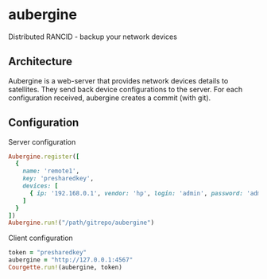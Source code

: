 aubergine
=========

Distributed RANCID - backup your network devices


Architecture
------------

Aubergine is a web-server that provides network devices details to satellites. They send back device configurations to the server.
For each configuration received, aubergine creates a commit (with git).

Configuration
-------------

Server configuration

```ruby
Aubergine.register([
  {
    name: 'remote1',
    key: 'presharedkey',
    devices: [
      { ip: '192.168.0.1', vendor: 'hp', login: 'admin', password: 'admin' }
    ]
  }
])
Aubergine.run!("/path/gitrepo/aubergine")
```

Client configuration

```ruby
token = "presharedkey"
aubergine = "http://127.0.0.1:4567"
Courgette.run!(aubergine, token)
```
